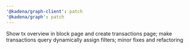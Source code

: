 ```yaml
---
'@kadena/graph-client': patch
'@kadena/graph': patch
---
```


Show tx overview in block page and create transactions page; make transactions query dynamically assign filters; minor fixes and refactoring
